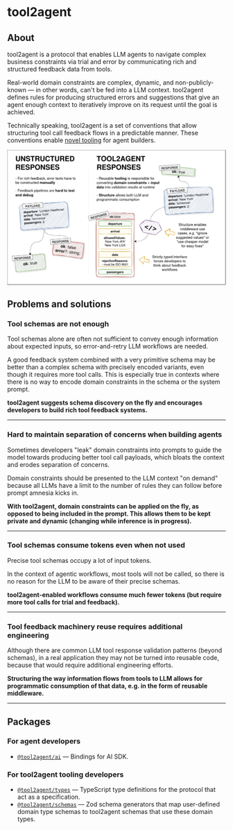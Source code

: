 # tool2agent

## About

tool2agent is a protocol that enables LLM agents to navigate complex business constraints via trial and error by communicating rich and structured feedback data from tools.

Real-world domain constraints are complex, dynamic, and non-publicly-known — in other words, can't be fed into a LLM context. tool2agent defines rules for producing structured errors and suggestions that give an agent enough context to iteratively improve on its request until the goal is achieved.

Technically speaking, tool2agent is a set of conventions that allow structuring tool call feedback flows in a predictable manner. These conventions enable [novel tooling](./packages/ai/) for agent builders.

![LLM](https://raw.githubusercontent.com/promptware/tool2agent/master/img/slide-1.png)

## Problems and solutions

### Tool schemas are not enough

Tool schemas alone are often not sufficient to convey enough information about expected inputs, so error-and-retry LLM workflows are needed.

A good feedback system combined with a very primitive schema may be better than a complex schema with precisely encoded variants, even though it requires more tool calls. This is especially true in contexts where there is no way to encode domain constraints in the schema or the system prompt.

**tool2agent suggests schema discovery on the fly and encourages developers to build rich tool feedback systems.**

---

### Hard to maintain separation of concerns when building agents

Sometimes developers "leak" domain constraints into prompts to guide the model towards producing better tool call payloads, which bloats the context and erodes separation of concerns.

Domain constraints should be presented to the LLM context "on demand" because all LLMs have a limit to the number of rules they can follow before prompt amnesia kicks in.

**With tool2agent, domain constraints can be applied on the fly, as opposed to being included in the prompt. This allows them to be kept private and dynamic (changing while inference is in progress).**

---

### Tool schemas consume tokens even when not used

Precise tool schemas occupy a lot of input tokens.

In the context of agentic workflows, most tools will not be called, so there is no reason for the LLM to be aware of their precise schemas.

**tool2agent-enabled workflows consume much fewer tokens (but require more tool calls for trial and feedback).**

---

### Tool feedback machinery reuse requires additional engineering

Although there are common LLM tool response validation patterns (beyond schemas), in a real application they may not be turned into reusable code, because that would require additional engineering efforts.

**Structuring the way information flows from tools to LLM allows for programmatic consumption of that data, e.g. in the form of reusable middleware.**

---

## Packages

### For agent developers

- [`@tool2agent/ai`](./packages/ai) — Bindings for AI SDK.

### For tool2agent tooling developers

- [`@tool2agent/types`](./packages/types) — TypeScript type definitions for the protocol that act as a specification.
- [`@tool2agent/schemas`](./packages/schemas) — Zod schema generators that map user-defined domain type schemas to tool2agent schemas that use these domain types.
